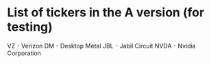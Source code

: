# List of tickers in the A version (for testing)
VZ - Verizon
DM - Desktop Metal
JBL - Jabil Circuit
NVDA - Nvidia Corporation
